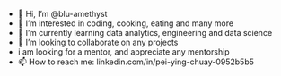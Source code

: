 - 👋 Hi, I’m @blu-amethyst
- 👀 I’m interested in coding, cooking, eating and many more
- 🌱 I’m currently learning data analytics, engineering and data science
- 💞️ I’m looking to collaborate on any projects
- i am looking for a mentor, and appreciate any mentorship
- 📫 How to reach me: linkedin.com/in/pei-ying-chuay-0952b5b5


<!---
blu-amethyst/blu-amethyst is a ✨ special ✨ repository because its `README.md` (this file) appears on your GitHub profile.
You can click the Preview link to take a look at your changes.
--->
